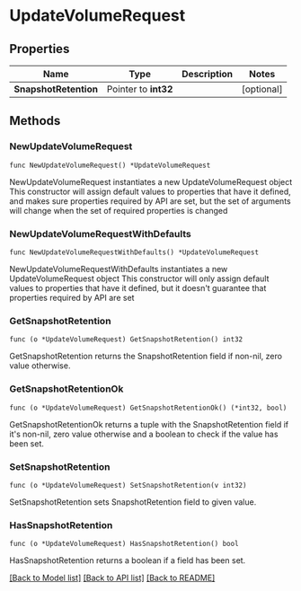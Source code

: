 # UpdateVolumeRequest

## Properties

Name | Type | Description | Notes
------------ | ------------- | ------------- | -------------
**SnapshotRetention** | Pointer to **int32** |  | [optional] 

## Methods

### NewUpdateVolumeRequest

`func NewUpdateVolumeRequest() *UpdateVolumeRequest`

NewUpdateVolumeRequest instantiates a new UpdateVolumeRequest object
This constructor will assign default values to properties that have it defined,
and makes sure properties required by API are set, but the set of arguments
will change when the set of required properties is changed

### NewUpdateVolumeRequestWithDefaults

`func NewUpdateVolumeRequestWithDefaults() *UpdateVolumeRequest`

NewUpdateVolumeRequestWithDefaults instantiates a new UpdateVolumeRequest object
This constructor will only assign default values to properties that have it defined,
but it doesn't guarantee that properties required by API are set

### GetSnapshotRetention

`func (o *UpdateVolumeRequest) GetSnapshotRetention() int32`

GetSnapshotRetention returns the SnapshotRetention field if non-nil, zero value otherwise.

### GetSnapshotRetentionOk

`func (o *UpdateVolumeRequest) GetSnapshotRetentionOk() (*int32, bool)`

GetSnapshotRetentionOk returns a tuple with the SnapshotRetention field if it's non-nil, zero value otherwise
and a boolean to check if the value has been set.

### SetSnapshotRetention

`func (o *UpdateVolumeRequest) SetSnapshotRetention(v int32)`

SetSnapshotRetention sets SnapshotRetention field to given value.

### HasSnapshotRetention

`func (o *UpdateVolumeRequest) HasSnapshotRetention() bool`

HasSnapshotRetention returns a boolean if a field has been set.


[[Back to Model list]](../README.md#documentation-for-models) [[Back to API list]](../README.md#documentation-for-api-endpoints) [[Back to README]](../README.md)


